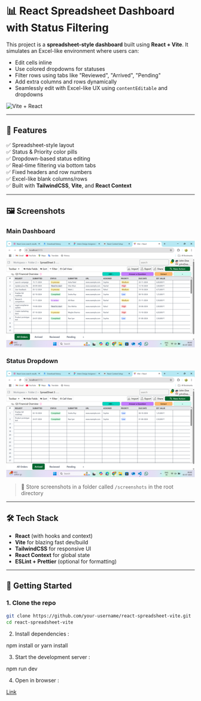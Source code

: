 # 📊 React Spreadsheet Dashboard with Status Filtering

This project is a **spreadsheet-style dashboard** built using **React + Vite**. It simulates an Excel-like environment where users can:

- Edit cells inline
- Use colored dropdowns for statuses
- Filter rows using tabs like "Reviewed", "Arrived", "Pending"
- Add extra columns and rows dynamically
- Seamlessly edit with Excel-like UX using `contentEditable` and dropdowns

![Vite + React](https://vitejs.dev/logo.svg)

---

## 🧩 Features

✅ Spreadsheet-style layout  
✅ Status & Priority color pills  
✅ Dropdown-based status editing  
✅ Real-time filtering via bottom tabs  
✅ Fixed headers and row numbers  
✅ Excel-like blank columns/rows  
✅ Built with **TailwindCSS**, **Vite**, and **React Context**

---

## 🖼️ Screenshots

### Main Dashboard
![Main Spreadsheet Screenshot](./public/Screenshot%20(96).png)

### Status Dropdown
![Dropdown Example](./public/Screenshot%20(97).png)

> 📂 Store screenshots in a folder called `/screenshots` in the root directory

---

## 🛠️ Tech Stack

- **React** (with hooks and context)
- **Vite** for blazing fast dev/build
- **TailwindCSS** for responsive UI
- **React Context** for global state
- **ESLint + Prettier** (optional for formatting)

---

## 🏁 Getting Started

### 1. Clone the repo

```bash
git clone https://github.com/your-username/react-spreadsheet-vite.git
cd react-spreadsheet-vite
```
2. Install dependencies :

npm install
 or
yarn install

3. Start the development server : 

npm run dev

4. Open in browser :

<a href="https://aryan-spreadsheet-react.netlify.app/"> Link </a>

